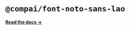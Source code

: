 # `@compai/font-noto-sans-lao`

[**Read the docs &rarr;**](https://components.ai/docs/typefaces/noto-sans-lao)
